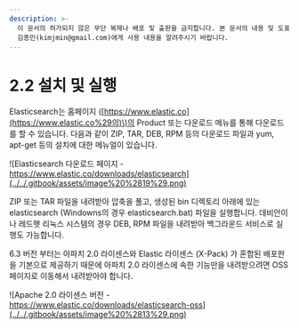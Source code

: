 ```yaml
---
description: >-
  이 문서의 허가되지 않은 무단 복제나 배포 및 출판을 금지합니다. 본 문서의 내용 및 도표 등을 인용하고자 하는 경우 출처를 명시하고
  김종민(kimjmin@gmail.com)에게 사용 내용을 알려주시기 바랍니다.
---
```


# 2.2 설치 및 실행

  Elasticsearch는 홈페이지 \([https://www.elastic.co](https://www.elastic.co%29의)\)의 Product 또는 다운로드 메뉴를 통해 다운로드를 할 수 있습니다. 다음과 같이 ZIP, TAR, DEB, RPM 등의 다운로드 파일과 yum, apt-get 등의 설치에 대한 메뉴얼이 있습니다.

![Elasticsearch &#xB2E4;&#xC6B4;&#xB85C;&#xB4DC; &#xD398;&#xC774;&#xC9C0; - https://www.elastic.co/downloads/elasticsearch](../../.gitbook/assets/image%20%2819%29.png)

  ZIP 또는 TAR 파일을 내려받아 압축을 풀고, 생성된 bin 디렉토리 아래에 있는 elasticsearch \(Windowns의 경우 elasticsearch.bat\) 파일을 실행합니다. 데비안이나 레드햇 리눅스 시스템의 경우 DEB, RPM 파일을 내려받아 백그라운드 서비스로 실행도 가능합니다.

  6.3 버전 부터는 아파치 2.0 라이센스와 Elastic 라이센스 \(X-Pack\) 가 혼합된 배포판을 기본으로 제공하기 때문에 아파치 2.0 라이센스에 속한 기능만을 내려받으려면 OSS 페이지로 이동해서 내려받아야 합니다.

![Apache 2.0 &#xB77C;&#xC774;&#xC13C;&#xC2A4; &#xBC84;&#xC804; - https://www.elastic.co/downloads/elasticsearch-oss](../../.gitbook/assets/image%20%2813%29.png)

